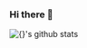 ### Hi there 👋


![{}'s github stats](https://github-readme-stats.vercel.app/api?username={egg528}&show_icons=true&title_color=f7f307&icon_color=02b062&text_color=ffffff&bg_color=180175)

<!--
**egg528/egg528** is a ✨ _special_ ✨ repository because its `README.md` (this file) appears on your GitHub profile.

Here are some ideas to get you started:

- 🔭 I’m currently working on ...
- 🌱 I’m currently learning ...
- 👯 I’m looking to collaborate on ...
- 🤔 I’m looking for help with ...
- 💬 Ask me about ...
- 📫 How to reach me: ...
- 😄 Pronouns: ...
- ⚡ Fun fact: ...
-->
